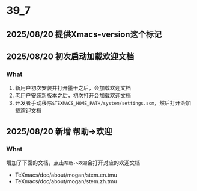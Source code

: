 # 39_7
## 2025/08/20 提供Xmacs-version这个标记
## 2025/08/20 初次启动加载欢迎文档
### What
1. 新用户初次安装并打开墨干之后，会加载欢迎文档
2. 老用户安装新版本之后，初次打开会加载欢迎文档
3. 开发者手动移除`$TEXMACS_HOME_PATH/system/settings.scm`，然后打开会加载欢迎文档

## 2025/08/20 新增 帮助->欢迎
### What
增加了下面的文档，点击`帮助->欢迎`会打开对应的欢迎文档
+ TeXmacs/doc/about/mogan/stem.en.tmu
+ TeXmacs/doc/about/mogan/stem.zh.tmu
